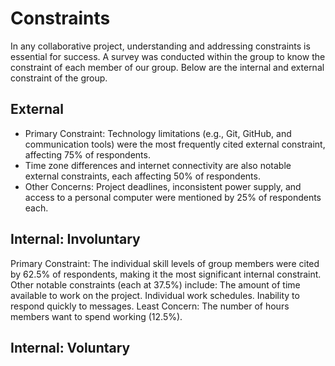 <!-- this template is for inspiration, feel free to change it however you like! -->

# Constraints

In any collaborative project, understanding and addressing constraints is essential for success.
A survey was conducted within the group to know the constraint of each member of our group. Below are the internal and external constraint of the group.

## External

<!--
  constraints coming from the outside that your team has no control over:
  - project deadlines
  - number of unit tests required to pass a code review
  - technologies (sometimes a client will tell you what to use)
  - power or connectivity
  - ...
-->

- Primary Constraint: Technology limitations (e.g., Git, GitHub, and communication tools) were the most frequently cited
  external constraint, affecting 75% of respondents.
- Time zone differences and internet connectivity are also notable external constraints, each affecting 50% of respondents.
- Other Concerns: Project deadlines, inconsistent power supply, and access to a personal computer were mentioned by 25% of respondents each.

## Internal: Involuntary

<!--
  constraints that come from within your team, and you have no control over:
  - each of your individual skill levels
  - amount of time available to work on the project
-->

Primary Constraint: The individual skill levels of group members were cited by 62.5% of respondents, making it the most significant internal constraint.
Other notable constraints (each at 37.5%) include:
  The amount of time available to work on the project.
  Individual work schedules.
  Inability to respond quickly to messages.
Least Concern: The number of hours members want to spend working (12.5%).

## Internal: Voluntary

<!--
  constraints that your team decided on to help scope the project. they may include:
  - coding style & conventions
  - agree on a code review checklist for the project repository
  - the number of hours you want to spend working
  - only using the colors black and white
-->
